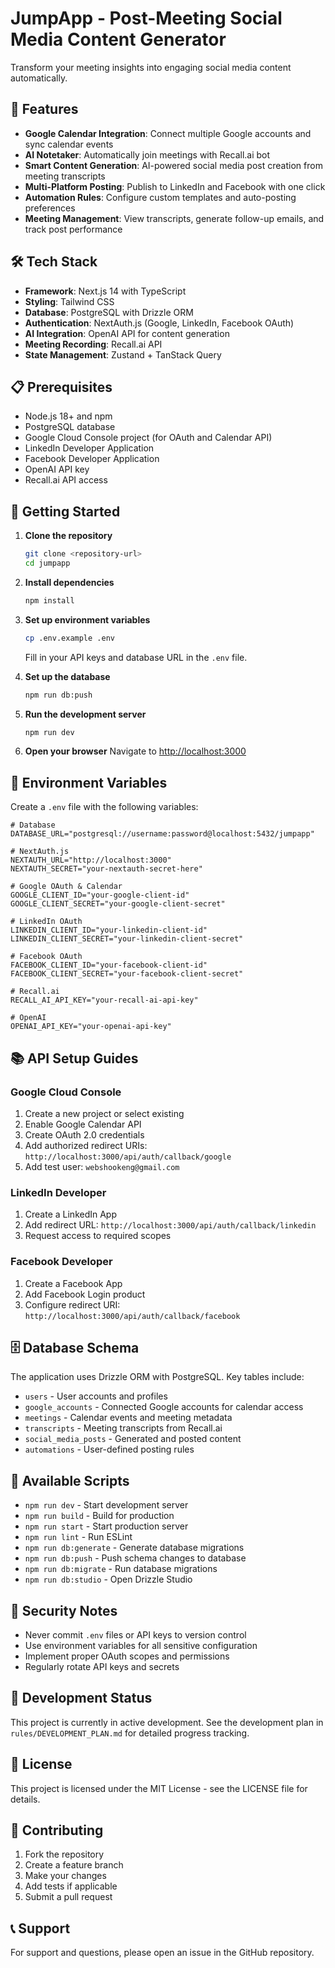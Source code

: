 # JumpApp - Post-Meeting Social Media Content Generator

Transform your meeting insights into engaging social media content automatically.

## 🚀 Features

- **Google Calendar Integration**: Connect multiple Google accounts and sync calendar events
- **AI Notetaker**: Automatically join meetings with Recall.ai bot
- **Smart Content Generation**: AI-powered social media post creation from meeting transcripts
- **Multi-Platform Posting**: Publish to LinkedIn and Facebook with one click
- **Automation Rules**: Configure custom templates and auto-posting preferences
- **Meeting Management**: View transcripts, generate follow-up emails, and track post performance

## 🛠️ Tech Stack

- **Framework**: Next.js 14 with TypeScript
- **Styling**: Tailwind CSS
- **Database**: PostgreSQL with Drizzle ORM
- **Authentication**: NextAuth.js (Google, LinkedIn, Facebook OAuth)
- **AI Integration**: OpenAI API for content generation
- **Meeting Recording**: Recall.ai API
- **State Management**: Zustand + TanStack Query

## 📋 Prerequisites

- Node.js 18+ and npm
- PostgreSQL database
- Google Cloud Console project (for OAuth and Calendar API)
- LinkedIn Developer Application
- Facebook Developer Application  
- OpenAI API key
- Recall.ai API access

## 🚀 Getting Started

1. **Clone the repository**
   ```bash
   git clone <repository-url>
   cd jumpapp
   ```

2. **Install dependencies**
   ```bash
   npm install
   ```

3. **Set up environment variables**
   ```bash
   cp .env.example .env
   ```
   
   Fill in your API keys and database URL in the `.env` file.

4. **Set up the database**
   ```bash
   npm run db:push
   ```

5. **Run the development server**
   ```bash
   npm run dev
   ```

6. **Open your browser**
   Navigate to [http://localhost:3000](http://localhost:3000)

## 🔧 Environment Variables

Create a `.env` file with the following variables:

```env
# Database
DATABASE_URL="postgresql://username:password@localhost:5432/jumpapp"

# NextAuth.js
NEXTAUTH_URL="http://localhost:3000"
NEXTAUTH_SECRET="your-nextauth-secret-here"

# Google OAuth & Calendar
GOOGLE_CLIENT_ID="your-google-client-id"
GOOGLE_CLIENT_SECRET="your-google-client-secret"

# LinkedIn OAuth
LINKEDIN_CLIENT_ID="your-linkedin-client-id"
LINKEDIN_CLIENT_SECRET="your-linkedin-client-secret"

# Facebook OAuth
FACEBOOK_CLIENT_ID="your-facebook-client-id"
FACEBOOK_CLIENT_SECRET="your-facebook-client-secret"

# Recall.ai
RECALL_AI_API_KEY="your-recall-ai-api-key"

# OpenAI
OPENAI_API_KEY="your-openai-api-key"
```

## 📚 API Setup Guides

### Google Cloud Console
1. Create a new project or select existing
2. Enable Google Calendar API
3. Create OAuth 2.0 credentials
4. Add authorized redirect URIs: `http://localhost:3000/api/auth/callback/google`
5. Add test user: `webshookeng@gmail.com`

### LinkedIn Developer
1. Create a LinkedIn App
2. Add redirect URL: `http://localhost:3000/api/auth/callback/linkedin`
3. Request access to required scopes

### Facebook Developer
1. Create a Facebook App
2. Add Facebook Login product
3. Configure redirect URI: `http://localhost:3000/api/auth/callback/facebook`

## 🗄️ Database Schema

The application uses Drizzle ORM with PostgreSQL. Key tables include:

- `users` - User accounts and profiles
- `google_accounts` - Connected Google accounts for calendar access
- `meetings` - Calendar events and meeting metadata
- `transcripts` - Meeting transcripts from Recall.ai
- `social_media_posts` - Generated and posted content
- `automations` - User-defined posting rules

## 📝 Available Scripts

- `npm run dev` - Start development server
- `npm run build` - Build for production
- `npm run start` - Start production server
- `npm run lint` - Run ESLint
- `npm run db:generate` - Generate database migrations
- `npm run db:push` - Push schema changes to database
- `npm run db:migrate` - Run database migrations
- `npm run db:studio` - Open Drizzle Studio

## 🔐 Security Notes

- Never commit `.env` files or API keys to version control
- Use environment variables for all sensitive configuration
- Implement proper OAuth scopes and permissions
- Regularly rotate API keys and secrets

## 🚧 Development Status

This project is currently in active development. See the development plan in `rules/DEVELOPMENT_PLAN.md` for detailed progress tracking.

## 📄 License

This project is licensed under the MIT License - see the LICENSE file for details.

## 🤝 Contributing

1. Fork the repository
2. Create a feature branch
3. Make your changes
4. Add tests if applicable
5. Submit a pull request

## 📞 Support

For support and questions, please open an issue in the GitHub repository.